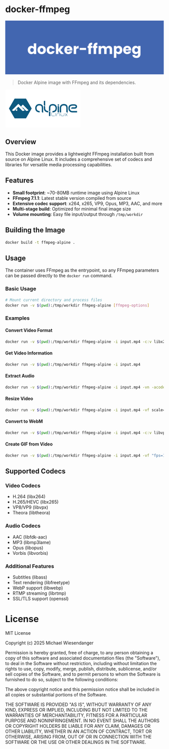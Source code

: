 # docker-ffmpeg

![](./docs/docker_ffmpeg.png)

> Docker Alpine image with FFmpeg and its dependencies.

![](./docs/alpine_linux_logo.svg)

## Overview

This Docker image provides a lightweight FFmpeg installation built from source on Alpine Linux. It includes a comprehensive set of codecs and libraries for versatile media processing capabilities.

## Features

- **Small footprint**: ~70-80MB runtime image using Alpine Linux
- **FFmpeg 7.1.1**: Latest stable version compiled from source
- **Extensive codec support**: x264, x265, VP9, Opus, MP3, AAC, and more
- **Multi-stage build**: Optimized for minimal final image size
- **Volume mounting**: Easy file input/output through `/tmp/workdir`

## Building the Image

```bash
docker build -t ffmpeg-alpine .
```

## Usage

The container uses FFmpeg as the entrypoint, so any FFmpeg parameters can be passed directly to the `docker run` command.

### Basic Usage

```bash
# Mount current directory and process files
docker run -v $(pwd):/tmp/workdir ffmpeg-alpine [ffmpeg-options]
```

### Examples

#### Convert Video Format
```bash
docker run -v $(pwd):/tmp/workdir ffmpeg-alpine -i input.mp4 -c:v libx264 -c:a aac output.mp4
```

#### Get Video Information
```bash
docker run -v $(pwd):/tmp/workdir ffmpeg-alpine -i input.mp4
```

#### Extract Audio
```bash
docker run -v $(pwd):/tmp/workdir ffmpeg-alpine -i input.mp4 -vn -acodec mp3 output.mp3
```

#### Resize Video
```bash
docker run -v $(pwd):/tmp/workdir ffmpeg-alpine -i input.mp4 -vf scale=1280:720 output.mp4
```

#### Convert to WebM
```bash
docker run -v $(pwd):/tmp/workdir ffmpeg-alpine -i input.mp4 -c:v libvpx -c:a libvorbis output.webm
```

#### Create GIF from Video
```bash
docker run -v $(pwd):/tmp/workdir ffmpeg-alpine -i input.mp4 -vf "fps=10,scale=320:-1" output.gif
```

## Supported Codecs

### Video Codecs
- H.264 (libx264)
- H.265/HEVC (libx265)
- VP8/VP9 (libvpx)
- Theora (libtheora)

### Audio Codecs
- AAC (libfdk-aac)
- MP3 (libmp3lame)
- Opus (libopus)
- Vorbis (libvorbis)

### Additional Features
- Subtitles (libass)
- Text rendering (libfreetype)
- WebP support (libwebp)
- RTMP streaming (librtmp)
- SSL/TLS support (openssl)

# License

MIT License

Copyright (c) 2025 Michael Wiesendanger

Permission is hereby granted, free of charge, to any person obtaining
a copy of this software and associated documentation files (the
"Software"), to deal in the Software without restriction, including
without limitation the rights to use, copy, modify, merge, publish,
distribute, sublicense, and/or sell copies of the Software, and to
permit persons to whom the Software is furnished to do so, subject to
the following conditions:

The above copyright notice and this permission notice shall be
included in all copies or substantial portions of the Software.

THE SOFTWARE IS PROVIDED "AS IS", WITHOUT WARRANTY OF ANY KIND,
EXPRESS OR IMPLIED, INCLUDING BUT NOT LIMITED TO THE WARRANTIES OF
MERCHANTABILITY, FITNESS FOR A PARTICULAR PURPOSE AND
NONINFRINGEMENT. IN NO EVENT SHALL THE AUTHORS OR COPYRIGHT HOLDERS BE
LIABLE FOR ANY CLAIM, DAMAGES OR OTHER LIABILITY, WHETHER IN AN ACTION
OF CONTRACT, TORT OR OTHERWISE, ARISING FROM, OUT OF OR IN CONNECTION
WITH THE SOFTWARE OR THE USE OR OTHER DEALINGS IN THE SOFTWARE.
